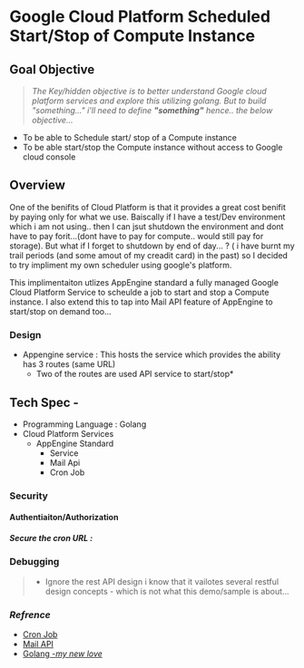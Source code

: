 # Google Cloud Platform Scheduled Start/Stop of Compute Instance

## Goal Objective

>*The Key/hidden objective is to better understand Google cloud platform services and explore this utilizing golang.
But to build "something..." i'll need to define **"something"** hence.. the below objective...*

* To be able to Schedule start/ stop of a Compute instance 
* To be able start/stop the Compute instance without access to Google cloud console

## Overview

One of the benifits of Cloud Platform is that it provides a great cost benifit by paying only for what we use. Baiscally if I have a test/Dev environment which i am not using.. then I can jsut shutdown the environment and dont have to pay forit...(dont have to pay for compute.. would still pay for storage). But what if I forget to shutdown by end of day... ? ( i have burnt my trail periods (and some amout of my creadit card) in the past) so I decided to try impliment my own scheduler using google's platform.

This implimentaiton utlizes AppEngine standard a fully managed Google Cloud Platform Service to scheulde a job to start and stop a Compute instance. I also extend this to tap into Mail API feature of AppEngine to start/stop on demand too...

### Design

* Appengine service : This hosts the service which provides the ability  has 3 routes (same URL)
  * Two of the routes are used API service to start/stop*

## Tech Spec -

* Programming Language : Golang
* Cloud Platform Services
  * AppEngine Standard
    * Service
    * Mail Api
    * Cron Job

### Security

#### Authentiaiton/Authorization

##### Secure the cron URL :

### Debugging


>* Ignore the rest API design i know that it vailotes several restful design concepts - which is not what this demo/sample is about...

### *Refrence*
* [Cron Job](https://cloud.google.com/appengine/docs/standard/go/config/cron)
* [Mail API](https://cloud.google.com/appengine/docs/standard/go/mail/)
* [Golang -*my new love*](https://golang.org/)


